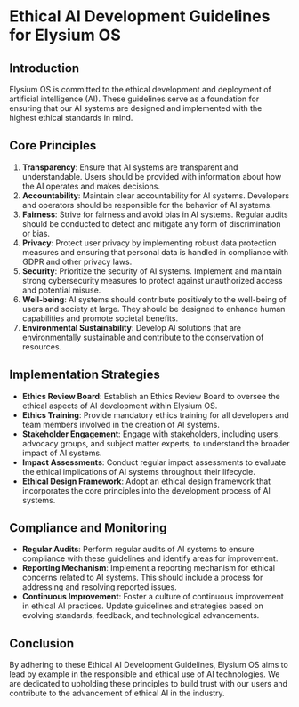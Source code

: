 # Ethical AI Development Guidelines for Elysium OS

## Introduction
Elysium OS is committed to the ethical development and deployment of artificial intelligence (AI). These guidelines serve as a foundation for ensuring that our AI systems are designed and implemented with the highest ethical standards in mind.

## Core Principles
1. **Transparency**: Ensure that AI systems are transparent and understandable. Users should be provided with information about how the AI operates and makes decisions.
2. **Accountability**: Maintain clear accountability for AI systems. Developers and operators should be responsible for the behavior of AI systems.
3. **Fairness**: Strive for fairness and avoid bias in AI systems. Regular audits should be conducted to detect and mitigate any form of discrimination or bias.
4. **Privacy**: Protect user privacy by implementing robust data protection measures and ensuring that personal data is handled in compliance with GDPR and other privacy laws.
5. **Security**: Prioritize the security of AI systems. Implement and maintain strong cybersecurity measures to protect against unauthorized access and potential misuse.
6. **Well-being**: AI systems should contribute positively to the well-being of users and society at large. They should be designed to enhance human capabilities and promote societal benefits.
7. **Environmental Sustainability**: Develop AI solutions that are environmentally sustainable and contribute to the conservation of resources.

## Implementation Strategies
- **Ethics Review Board**: Establish an Ethics Review Board to oversee the ethical aspects of AI development within Elysium OS.
- **Ethics Training**: Provide mandatory ethics training for all developers and team members involved in the creation of AI systems.
- **Stakeholder Engagement**: Engage with stakeholders, including users, advocacy groups, and subject matter experts, to understand the broader impact of AI systems.
- **Impact Assessments**: Conduct regular impact assessments to evaluate the ethical implications of AI systems throughout their lifecycle.
- **Ethical Design Framework**: Adopt an ethical design framework that incorporates the core principles into the development process of AI systems.

## Compliance and Monitoring
- **Regular Audits**: Perform regular audits of AI systems to ensure compliance with these guidelines and identify areas for improvement.
- **Reporting Mechanism**: Implement a reporting mechanism for ethical concerns related to AI systems. This should include a process for addressing and resolving reported issues.
- **Continuous Improvement**: Foster a culture of continuous improvement in ethical AI practices. Update guidelines and strategies based on evolving standards, feedback, and technological advancements.

## Conclusion
By adhering to these Ethical AI Development Guidelines, Elysium OS aims to lead by example in the responsible and ethical use of AI technologies. We are dedicated to upholding these principles to build trust with our users and contribute to the advancement of ethical AI in the industry.
